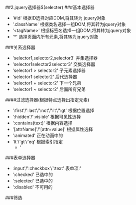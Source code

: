 ##2.jquery选择器$(selecter)
###基本选择器
- '#id'				 根据ID选择对应DOM,将其转为 jquery对象
- '.className' 		根据类名选择一组DOM,将其转为jquery对象
- '&lt;tagName&gt;'  		 根据标签名选择一组DOM,将其转为jquery对象
- '*'   				选择页面内所有元素,将其转为jquery对象
		
###关系选择器
- 'selector1,selector2,selector3' 			并集选择器
- 'selector1selector2selector3' 			  交集选择器
- 'selector1 > selector2'  				   子元素选择器
- 'selector1 selector2'		 			  后代选择器
- 'selector1 + selector2'		 		    下一个兄弟
- 'selector1 ~ selector2'		 		    后面所有兄弟
	
####过滤选择器(根据特点选择出指定元素)
- ':first'/':last'/':not'/':lt'/':gt'		 根据位置选择
- ':hidden'/':visible'						根据可见性选择
- ':contains(text)'							根据内容选择
- '[attrName]'/'[attr=value]'				 根据属性选择	
- ':animated'									正在动画中的
- 'lt'/'gt'/'eq'								根据索引指定
	- '	


###表单选择器
- :input'/':checkbox'/':text'                 表单项:'
- ':checked'								  已选中的
- ':selected'							     已选中的
- ':disabled'							     不可用的
			
###筛选			

			
			
			
			
			
			
			
			
			
			